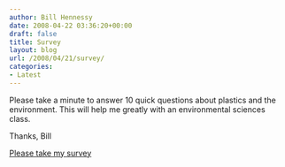 ```yaml
---
author: Bill Hennessy
date: 2008-04-22 03:36:20+00:00
draft: false
title: Survey
layout: blog
url: /2008/04/21/survey/
categories:
- Latest
---
```


Please take a minute to answer 10 quick questions about plastics and the environment.  This will help me greatly with an environmental sciences class.  

Thanks,
Bill

 [Please take my survey](https://s-g50ru-43732.sgizmo.com)
